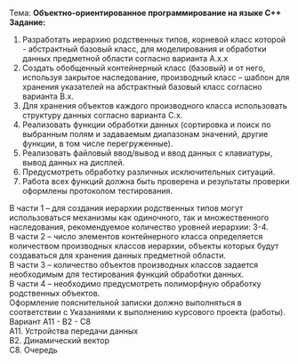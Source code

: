 Тема: **Объектно-ориентированное программирование на языке С++**  
**Задание:**  
1. Разработать иерархию родственных типов, корневой класс которой - абстрактный базовый класс, для моделирования и обработки данных предметной области согласно варианта А.х.х
2. Создать обобщенный контейнерный класс (базовый) и от него, используя закрытое наследование, производный класс – шаблон для хранения указателей на абстрактный базовый класс согласно варианта В.х.
3. Для хранения объектов каждого производного класса использовать структуру данных согласно варианта С.х.
4. Реализовать функции обработки данных (сортировка и поиск по выбранным полям и задаваемым диапазонам значений, другие функции, в том числе перегруженные).
5. Реализовать файловый ввод/вывод и ввод данных с клавиатуры, вывод данных на дисплей.
6. Предусмотреть обработку различных исключительных ситуаций.
7. Работа всех функций должна быть проверена и результаты проверки оформлены протоколом тестирования.
  
В части 1 – для создания иерархии родственных типов могут использоваться механизмы как одиночного, так и множественного наследования, рекомендуемое количество уровней иерархии: 3-4.  
В части 2 – число элементов контейнерного класса определяется количеством производных классов иерархии, объекты которых будут создаваться для хранения данных предметной области.  
В части 3 – количество объектов производных классов задается необходимым для тестирования функций обработки данных.  
В части 4 – необходимо предусмотреть полиморфную обработку родственных объектов.  
Оформление пояснительной записки должно выполняться в соответствии с Указаниями к выполнению курсового проекта (работы).  
Вариант А11 - В2 - С8  
А11. Устройства передачи данных  
В2. Динамический вектор  
С8. Очередь